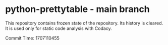 # python-prettytable - main branch

This repository contains frozen state of the repository.
Its history is cleared. It is used only for static code
analysis with Codacy.

Commit Time: 1707110455